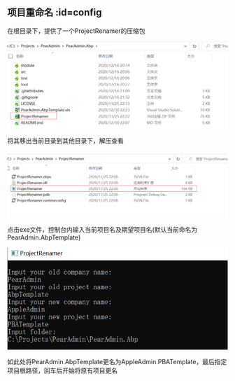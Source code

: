 ## 项目重命名  :id=config
在根目录下，提供了一个ProjectRenamer的压缩包

![重命名压缩包](README_files/1.png)

将其移出当前目录到其他目录下，解压查看

![压缩包目录](README_files/2.png)

点击exe文件，控制台内输入当前项目名及期望项目名(默认当前命名为PearAdmin.AbpTemplate)

![更名过程](README_files/3.png)

如此处将PearAdmin.AbpTemplate更名为AppleAdmin.PBATemplate，最后指定项目根路径，回车后开始将原有项目更名